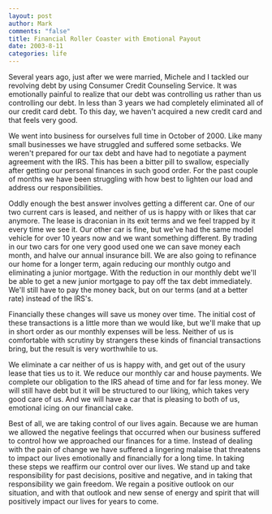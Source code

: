 ```yaml
--- 
layout: post
author: Mark
comments: "false"
title: Financial Roller Coaster with Emotional Payout
date: 2003-8-11
categories: life
---
```

Several years ago, just after we were married, Michele and I tackled our revolving debt by using Consumer Credit Counseling Service. It was emotionally painful to realize that our debt was controlling us rather than us controlling our debt. In less than 3 years we had completely eliminated all of our credit card debt. To this day, we haven't acquired a new credit card and that feels very good.

We went into business for ourselves full time in October of 2000. Like many small businesses we have struggled and suffered some setbacks. We weren't prepared for our tax debt and have had to negotiate a payment agreement with the IRS. This has been a bitter pill to swallow, especially after getting our personal finances in such good order. For the past couple of months we have been struggling with how best to lighten our load and address our responsibilities.

Oddly enough the best answer involves getting a different car. One of our two current cars is leased, and neither of us is happy with or likes that car anymore. The lease is draconian in its exit terms and we feel trapped by it every time we see it. Our other car is fine, but we've had the same model vehicle for over 10 years now and we want something different. By trading in our two cars for one very good used one we can save money each month, and halve our annual insurance bill. We are also going to refinance our home for a longer term, again reducing our monthly outgo and eliminating a junior mortgage. With the reduction in our monthly debt we'll be able to get a new junior mortgage to pay off the tax debt immediately. We'll still have to pay the money back, but on our terms (and at a better rate) instead of the IRS's.

Financially these changes will save us money over time. The initial cost of these transactions is a little more than we would like, but we'll make that up in short order as our monthly expenses will be less. Neither of us is comfortable with scrutiny by strangers these kinds of financial transactions bring, but the result is very worthwhile to us.

We eliminate a car neither of us is happy with, and get out of the usury lease that ties us to it. We reduce our monthly car and house payments. We complete our obligation to the IRS ahead of time and for far less money. We will still have debt but it will be structured to our liking, which takes very good care of us. And we will have a car that is pleasing to both of us, emotional icing on our financial cake.

Best of all, we are taking control of our lives again. Because we are human we allowed the negative feelings that occurred when our business suffered to control how we approached our finances for a time. Instead of dealing with the pain of change we have suffered a lingering malaise that threatens to impact our lives emotionally and financially for a long time. In taking these steps we reaffirm our control over our lives. We stand up and take responsibility for past decisions, positive and negative, and in taking that responsibility we gain freedom. We regain a positive outlook on our situation, and with that outlook and new sense of energy and spirit that will positively impact our lives for years to come.
